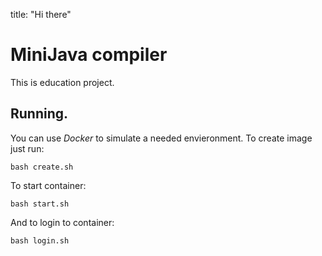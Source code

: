 title: "Hi there"
# MiniJava compiler
This is education project.

## Running.
You can use _Docker_ to simulate a needed envieronment.
To create image just run:

`bash create.sh`

To start container:

`bash start.sh`

And to login to container:

`bash login.sh`